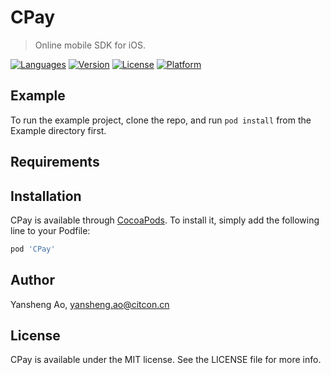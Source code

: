 # CPay
> Online mobile SDK for iOS.


[![Languages](https://img.shields.io/badge/languages-ObjC%20%7C%20Swift-orange.svg)](https://github.com/Citcon/citcon_upi_sdk_ios)
[![Version](https://img.shields.io/cocoapods/v/cpay.svg?style=flat)](https://github.com/Citcon/citcon_upi_sdk_ios)
[![License](https://img.shields.io/cocoapods/l/CPaySDK.svg)](https://github.com/Citcon/citcon_upi_sdk_ios/blob/master/LICENSE)
[![Platform](https://img.shields.io/badge/platforms-iOS-orange.svg)](https://github.com/Citcon/citcon_upi_sdk_ios)

## Example

To run the example project, clone the repo, and run `pod install` from the Example directory first.

## Requirements

## Installation

CPay is available through [CocoaPods](https://cocoapods.org). To install
it, simply add the following line to your Podfile:

```ruby
pod 'CPay'
```



## Author

Yansheng Ao, yansheng.ao@citcon.cn

## License

CPay is available under the MIT license. See the LICENSE file for more info.
